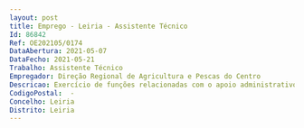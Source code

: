 ```yaml
--- 
layout: post
title: Emprego - Leiria - Assistente Técnico
Id: 86842
Ref: OE202105/0174
DataAbertura: 2021-05-07
DataFecho: 2021-05-21
Trabalho: Assistente Técnico
Empregador: Direção Regional de Agricultura e Pescas do Centro
Descricao: Exercício de funções relacionadas com o apoio administrativo, tratamento de correspondência e apoio logístico.
CodigoPostal:  -
Concelho: Leiria
Distrito: Leiria
--- 
```


